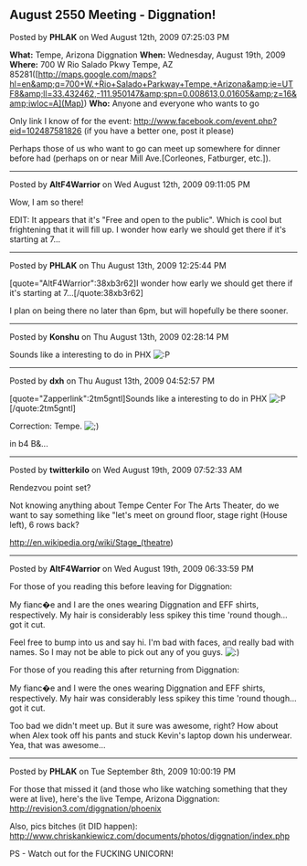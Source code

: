 ## August 2550 Meeting - Diggnation!
Posted by **PHLAK** on Wed August 12th, 2009 07:25:03 PM

**What:** Tempe, Arizona Diggnation
**When:** Wednesday, August 19th, 2009
**Where:** 700 W Rio Salado Pkwy Tempe, AZ 85281([http://maps.google.com/maps?hl=en&amp;q=700+W.+Rio+Salado+Parkway+Tempe,+Arizona&amp;ie=UTF8&amp;ll=33.432462,-111.950147&amp;spn=0.008613,0.01605&amp;z=16&amp;iwloc=A](Map))
**Who:** Anyone and everyone who wants to go

Only link I know of for the event: <http://www.facebook.com/event.php?eid=102487581826> (if you have a better one, post it please)

Perhaps those of us who want to go can meet up somewhere for dinner before had (perhaps on or near Mill Ave.[Corleones, Fatburger, etc.]).

--------------------------------------------------------------------------------

Posted by **AltF4Warrior** on Wed August 12th, 2009 09:11:05 PM

Wow, I am so there!

EDIT: It appears that it's "Free and open to the public". Which is cool but frightening that it will fill up. I wonder how early we should get there if it's starting at 7...

--------------------------------------------------------------------------------

Posted by **PHLAK** on Thu August 13th, 2009 12:25:44 PM

[quote="AltF4Warrior":38xb3r62]I wonder how early we should get there if it's starting at 7...[/quote:38xb3r62]

I plan on being there no later than 6pm, but will hopefully be there sooner.

--------------------------------------------------------------------------------

Posted by **Konshu** on Thu August 13th, 2009 02:28:14 PM

Sounds like a interesting to do in PHX <!-- s:P --><img src="{SMILIES_PATH}/icon_razz.gif" alt=":P" title="Razz" /><!-- s:P -->

--------------------------------------------------------------------------------

Posted by **dxh** on Thu August 13th, 2009 04:52:57 PM

[quote="Zapperlink":2tm5gntl]Sounds like a interesting to do in PHX <!-- s:P --><img src="{SMILIES_PATH}/icon_razz.gif" alt=":P" title="Razz" /><!-- s:P -->[/quote:2tm5gntl]

Correction: Tempe. <!-- s;) --><img src="{SMILIES_PATH}/icon_e_wink.gif" alt=";)" title="Wink" /><!-- s;) -->

in b4 B&amp;...

--------------------------------------------------------------------------------

Posted by **twitterkilo** on Wed August 19th, 2009 07:52:33 AM

Rendezvou point set?

Not knowing anything about Tempe Center For The Arts Theater, do we want to say something like "let's meet on ground floor, stage right (House left), 6 rows back?

<!-- m --><a class="postlink" href="http://en.wikipedia.org/wiki/Stage_(theatre">http://en.wikipedia.org/wiki/Stage_(theatre</a><!-- m -->)

--------------------------------------------------------------------------------

Posted by **AltF4Warrior** on Wed August 19th, 2009 06:33:59 PM

For those of you reading this before leaving for Diggnation:

My fianc�e and I are the ones wearing Diggnation and EFF shirts, respectively. My hair is considerably less spikey this time 'round though... got it cut.

Feel free to bump into us and say hi. I'm bad with faces, and really bad with names. So I may not be able to pick out any of you guys. <!-- s:) --><img src="{SMILIES_PATH}/icon_e_smile.gif" alt=":)" title="Smile" /><!-- s:) -->


For those of you reading this after returning from Diggnation:

My fianc�e and I were the ones wearing Diggnation and EFF shirts, respectively. My hair was considerably less spikey this time 'round though... got it cut.

Too bad we didn't meet up. But it sure was awesome, right? How about when Alex took off his pants and stuck Kevin's laptop down his underwear. Yea, that was awesome...

--------------------------------------------------------------------------------

Posted by **PHLAK** on Tue September 8th, 2009 10:00:19 PM

For those that missed it (and those who like watching something that they were at live), here's the live Tempe, Arizona Diggnation: <http://revision3.com/diggnation/phoenix>

Also, pics bitches (it DID happen): <http://www.chriskankiewicz.com/documents/photos/diggnation/index.php>

PS - Watch out for the FUCKING UNICORN!
